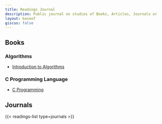 ```yaml
---
title: Readings Journal
description: Public journal on studies of Books, Articles, Journals or any general knowledge. Mostly do this in an active/passive scenario
layout: baseof
giscus: false
---
```


## Books

### Algorithms
- [Introduction to Algorithms](/books/introduction-to-algorithms)

### C Programming Language
- [C Programming](/books/introduction-to-algorithms)

## Journals
{{< readings-list type=journals >}}
